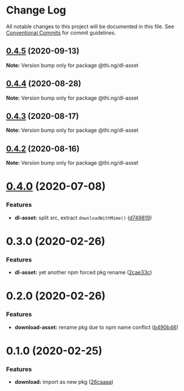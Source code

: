 # Change Log

All notable changes to this project will be documented in this file.
See [Conventional Commits](https://conventionalcommits.org) for commit guidelines.

## [0.4.5](https://github.com/thi-ng/umbrella/compare/@thi.ng/dl-asset@0.4.4...@thi.ng/dl-asset@0.4.5) (2020-09-13)

**Note:** Version bump only for package @thi.ng/dl-asset





## [0.4.4](https://github.com/thi-ng/umbrella/compare/@thi.ng/dl-asset@0.4.3...@thi.ng/dl-asset@0.4.4) (2020-08-28)

**Note:** Version bump only for package @thi.ng/dl-asset





## [0.4.3](https://github.com/thi-ng/umbrella/compare/@thi.ng/dl-asset@0.4.2...@thi.ng/dl-asset@0.4.3) (2020-08-17)

**Note:** Version bump only for package @thi.ng/dl-asset





## [0.4.2](https://github.com/thi-ng/umbrella/compare/@thi.ng/dl-asset@0.4.1...@thi.ng/dl-asset@0.4.2) (2020-08-16)

**Note:** Version bump only for package @thi.ng/dl-asset





# [0.4.0](https://github.com/thi-ng/umbrella/compare/@thi.ng/dl-asset@0.3.14...@thi.ng/dl-asset@0.4.0) (2020-07-08)


### Features

* **dl-asset:** split src, extract `downloadWithMime()` ([d749819](https://github.com/thi-ng/umbrella/commit/d74981963ce4bfbfe3465c71085995173826329c))





# 0.3.0 (2020-02-26)


### Features

* **dl-asset:** yet another npm forced pkg rename ([2cae33c](https://github.com/thi-ng/umbrella/commit/2cae33cabd379b3d449079edfc255d9cf56c34a5))





# 0.2.0 (2020-02-26)


### Features

* **download-asset:** rename pkg due to npm name conflict ([b490b46](https://github.com/thi-ng/umbrella/commit/b490b46994333103f653514c96531637d903202d))





# 0.1.0 (2020-02-25)


### Features

* **download:** import as new pkg ([26caaaa](https://github.com/thi-ng/umbrella/commit/26caaaadf6c3f7b6bb83e8a4160a91b7e2db8714))
